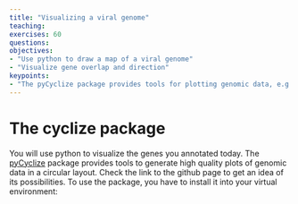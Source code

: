 ```yaml
---
title: "Visualizing a viral genome"
teaching: 
exercises: 60
questions:
objectives:
- "Use python to draw a map of a viral genome"
- "Visualize gene overlap and direction"
keypoints:
- "The pyCyclize package provides tools for plotting genomic data, e.g., the set of genes, in a circular layout."
---
```


# The cyclize package

You will use python to visualize the genes you annotated today. The 
[pyCyclize](https://github.com/moshi4/pyCirclize) package provides tools to generate
high quality plots of genomic data in a circular layout. Check the link to the github
page to get an idea of its possibilities. To use the package, you have to install it
into your virtual environment: 
